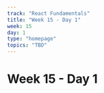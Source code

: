 ```yaml
---
track: "React Fundamentals"
title: "Week 15 - Day 1"
week: 15
day: 1
type: "homepage"
topics: "TBD"
---
```



# Week 15 - Day 1
